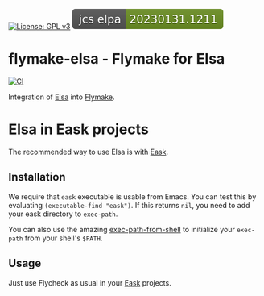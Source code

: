 [![License: GPL v3](https://img.shields.io/badge/License-GPL%20v3-blue.svg)](https://www.gnu.org/licenses/gpl-3.0)
[![JCS-ELPA](https://raw.githubusercontent.com/jcs-emacs/badges/master/elpa/v/flymake-elsa.svg)](https://jcs-emacs.github.io/jcs-elpa/#/flymake-elsa)

# flymake-elsa - Flymake for Elsa

[![CI](https://github.com/flymake/flymake-elsa/actions/workflows/test.yml/badge.svg)](https://github.com/flymake/flymake-elsa/actions/workflows/test.yml)

Integration of [Elsa](https://github.com/emacs-elsa/Elsa) into [Flymake]().

# Elsa in Eask projects

The recommended way to use Elsa is with [Eask](https://github.com/emacs-eask/cli).

## Installation

We require that `eask` executable is usable from Emacs.  You can test
this by evaluating `(executable-find "eask")`.  If this returns `nil`,
you need to add your eask directory to `exec-path`.

You can also use the amazing
[exec-path-from-shell](https://github.com/purcell/exec-path-from-shell)
to initialize your `exec-path` from your shell's `$PATH`.

## Usage

Just use Flycheck as usual in your [Eask](https://github.com/emacs-eask/cli) projects.
